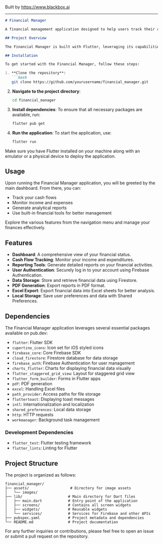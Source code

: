 
Built by https://www.blackbox.ai

---

```markdown
# Financial Manager

A financial management application designed to help users track their cash flow, manage finances, and generate reports. Featuring a user-friendly dashboard, this app brings effective financial management to your fingertips.

## Project Overview

The Financial Manager is built with Flutter, leveraging its capabilities to create a smooth and intuitive user experience. This application provides comprehensive features for monitoring and managing financial activities through an organized dashboard and various financial reporting options.

## Installation

To get started with the Financial Manager, follow these steps:

1. **Clone the repository**:
   ```bash
   git clone https://github.com/yourusername/financial_manager.git
   ```
   
2. **Navigate to the project directory**:
   ```bash
   cd financial_manager
   ```

3. **Install dependencies**:
   To ensure that all necessary packages are available, run:
   ```bash
   flutter pub get
   ```

4. **Run the application**:
   To start the application, use:
   ```bash
   flutter run
   ```

Make sure you have Flutter installed on your machine along with an emulator or a physical device to deploy the application.

## Usage

Upon running the Financial Manager application, you will be greeted by the main dashboard. From there, you can:
- Track your cash flows
- Monitor income and expenses
- Generate analytical reports
- Use built-in financial tools for better management

Explore the various features from the navigation menu and manage your finances effectively.

## Features

- **Dashboard**: A comprehensive view of your financial status.
- **Cash Flow Tracking**: Monitor your income and expenditures.
- **Reporting Tools**: Generate detailed reports on your financial activities.
- **User Authentication**: Securely log in to your account using Firebase Authentication.
- **Data Storage**: Store and retrieve financial data using Firestore.
- **PDF Generation**: Export reports in PDF format.
- **Excel Export**: Export financial data into Excel sheets for better analysis.
- **Local Storage**: Save user preferences and data with Shared Preferences.

## Dependencies

The Financial Manager application leverages several essential packages available on pub.dev:

- `flutter`: Flutter SDK
- `cupertino_icons`: Icon set for iOS styled icons
- `firebase_core`: Core Firebase SDK
- `cloud_firestore`: Firestore database for data storage
- `firebase_auth`: Firebase Authentication for user management
- `charts_flutter`: Charts for displaying financial data visually
- `flutter_staggered_grid_view`: Layout for staggered grid view
- `flutter_form_builder`: Forms in Flutter apps
- `pdf`: PDF generation
- `excel`: Handling Excel files
- `path_provider`: Access paths for file storage
- `fluttertoast`: Displaying toast messages
- `intl`: Internationalization and localization
- `shared_preferences`: Local data storage
- `http`: HTTP requests
- `workmanager`: Background task management

### Development Dependencies

- `flutter_test`: Flutter testing framework
- `flutter_lints`: Linting for Flutter

## Project Structure

The project is organized as follows:

```
financial_manager/
├── assets/                   # Directory for image assets
│   └── images/
├── lib/                     # Main directory for Dart files
│   ├── main.dart            # Entry point of the application
│   ├── screens/             # Contains all screen widgets
│   ├── widgets/             # Reusable widgets
│   └── services/            # Services for Firebase and other APIs
├── pubspec.yaml             # Project metadata and dependencies
└── README.md                # Project documentation
```

For any further inquiries or contributions, please feel free to open an issue or submit a pull request on the repository.
```